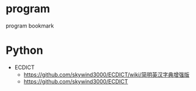 # program
program bookmark

# Python
- ECDICT
  - https://github.com/skywind3000/ECDICT/wiki/简明英汉字典增强版
  - https://github.com/skywind3000/ECDICT
